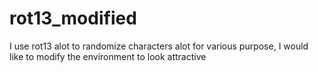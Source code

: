 # rot13_modified
I use rot13 alot to randomize characters alot for various purpose, I would like to modify the environment to look attractive
